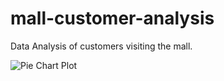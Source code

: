 # mall-customer-analysis
Data Analysis of customers visiting the mall.

![Pie Chart Plot](https://github.com/CuteChinny25/mall-customer-analysis/assets/141856077/1c0fed40-9844-4c20-a537-8da2dfaf877f)

